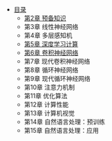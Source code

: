 * [目录](README.md)
    * [第2章 预备知识](ch02/ch02.md)
    * 第3章 线性神经网络
    * 第4章 多层感知机
    * [第5章 深度学习计算](ch05/ch05.md)
    * [第6章 卷积神经网络](ch06/ch06.md)
    * 第7章 现代卷积神经网络
    * 第8章 循环神经网络
    * 第9章 现代循环神经网络
    * 第10章 注意力机制
    * 第11章 优化算法
    * 第12章 计算性能
    * 第13章 计算机视觉
    * 第14章 自然语言处理：预训练
    * 第15章 自然语言处理：应用